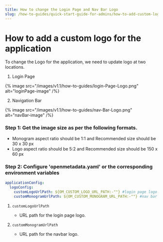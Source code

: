 ```yaml
---
title: How to change the Login Page and Nav Bar Logo
slug: /how-to-guides/quick-start-guide-for-admins/how-to-add-custom-logo
---
```


# How to add a custom logo for the application

To change the Logo for the application, we need to update logo at two locations.

1. Login Page

{% image
src="/images/v1.1/how-to-guides/login-Page-Logo.png"
alt="loginPage-image"
/%}

2. Navigation Bar

{% image
src="/images/v1.1/how-to-guides/nav-Bar-Logo.png"
alt="navBar-image"
/%}


### Step 1: Get the image size as per the following formats.

- Monogram aspect ratio should be 1:1 and Recommended size should be 30 x 30 px
- Logo aspect ratio should be 5:2 and Recommended size should be 150 x 60 px

### Step 2: Configure 'openmetadata.yaml' or the corresponding environment variables

```yaml
applicationConfig:
  logoConfig:
    customLogoUrlPath: ${OM_CUSTOM_LOGO_URL_PATH:-""} #login page logo
    customMonogramUrlPath: ${OM_CUSTOM_MONOGRAM_URL_PATH:-""} #nav bar logo
```

1. `customLogoUrlPath`

   - URL path for the login page logo.

2. `customMonogramUrlPath`

   - URL path for the navbar logo.
